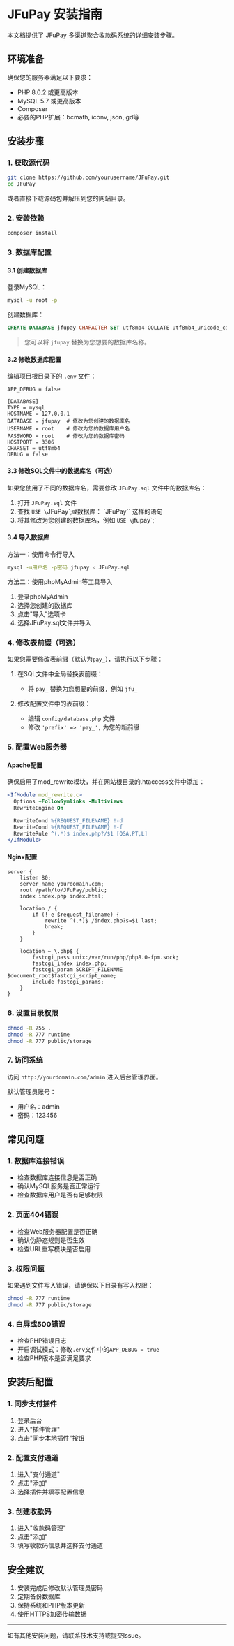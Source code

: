 # JFuPay 安装指南

本文档提供了 JFuPay 多渠道聚合收款码系统的详细安装步骤。

## 环境准备

确保您的服务器满足以下要求：

- PHP 8.0.2 或更高版本
- MySQL 5.7 或更高版本
- Composer
- 必要的PHP扩展：bcmath, iconv, json, gd等

## 安装步骤

### 1. 获取源代码

```bash
git clone https://github.com/yourusername/JFuPay.git
cd JFuPay
```

或者直接下载源码包并解压到您的网站目录。

### 2. 安装依赖

```bash
composer install
```

### 3. 数据库配置

#### 3.1 创建数据库

登录MySQL：

```bash
mysql -u root -p
```

创建数据库：

```sql
CREATE DATABASE jfupay CHARACTER SET utf8mb4 COLLATE utf8mb4_unicode_ci;
```

> 您可以将 `jfupay` 替换为您想要的数据库名称。

#### 3.2 修改数据库配置

编辑项目根目录下的 `.env` 文件：

```
APP_DEBUG = false

[DATABASE]
TYPE = mysql
HOSTNAME = 127.0.0.1
DATABASE = jfupay  # 修改为您创建的数据库名
USERNAME = root    # 修改为您的数据库用户名
PASSWORD = root    # 修改为您的数据库密码
HOSTPORT = 3306
CHARSET = utf8mb4
DEBUG = false
```

#### 3.3 修改SQL文件中的数据库名（可选）

如果您使用了不同的数据库名，需要修改 `JFuPay.sql` 文件中的数据库名：

1. 打开 `JFuPay.sql` 文件
2. 查找 `USE \`JFuPay\`;` 或 `数据库： \`JFuPay\`` 这样的语句
3. 将其修改为您创建的数据库名，例如 `USE \`jfupay\`;`

#### 3.4 导入数据库

方法一：使用命令行导入

```bash
mysql -u用户名 -p密码 jfupay < JFuPay.sql
```

方法二：使用phpMyAdmin等工具导入

1. 登录phpMyAdmin
2. 选择您创建的数据库
3. 点击"导入"选项卡
4. 选择JFuPay.sql文件并导入

### 4. 修改表前缀（可选）

如果您需要修改表前缀（默认为`pay_`），请执行以下步骤：

1. 在SQL文件中全局替换表前缀：
   - 将 `pay_` 替换为您想要的前缀，例如 `jfu_`

2. 修改配置文件中的表前缀：
   - 编辑 `config/database.php` 文件
   - 修改 `'prefix' => 'pay_',` 为您的新前缀

### 5. 配置Web服务器

#### Apache配置

确保启用了mod_rewrite模块，并在网站根目录的.htaccess文件中添加：

```apache
<IfModule mod_rewrite.c>
  Options +FollowSymlinks -Multiviews
  RewriteEngine On

  RewriteCond %{REQUEST_FILENAME} !-d
  RewriteCond %{REQUEST_FILENAME} !-f
  RewriteRule ^(.*)$ index.php?/$1 [QSA,PT,L]
</IfModule>
```

#### Nginx配置

```nginx
server {
    listen 80;
    server_name yourdomain.com;
    root /path/to/JFuPay/public;
    index index.php index.html;

    location / {
        if (!-e $request_filename) {
            rewrite ^(.*)$ /index.php?s=$1 last;
            break;
        }
    }

    location ~ \.php$ {
        fastcgi_pass unix:/var/run/php/php8.0-fpm.sock;
        fastcgi_index index.php;
        fastcgi_param SCRIPT_FILENAME $document_root$fastcgi_script_name;
        include fastcgi_params;
    }
}
```

### 6. 设置目录权限

```bash
chmod -R 755 .
chmod -R 777 runtime
chmod -R 777 public/storage
```

### 7. 访问系统

访问 `http://yourdomain.com/admin` 进入后台管理界面。

默认管理员账号：
- 用户名：admin
- 密码：123456

## 常见问题

### 1. 数据库连接错误

- 检查数据库连接信息是否正确
- 确认MySQL服务是否正常运行
- 检查数据库用户是否有足够权限

### 2. 页面404错误

- 检查Web服务器配置是否正确
- 确认伪静态规则是否生效
- 检查URL重写模块是否启用

### 3. 权限问题

如果遇到文件写入错误，请确保以下目录有写入权限：

```bash
chmod -R 777 runtime
chmod -R 777 public/storage
```

### 4. 白屏或500错误

- 检查PHP错误日志
- 开启调试模式：修改`.env`文件中的`APP_DEBUG = true`
- 检查PHP版本是否满足要求

## 安装后配置

### 1. 同步支付插件

1. 登录后台
2. 进入"插件管理"
3. 点击"同步本地插件"按钮

### 2. 配置支付通道

1. 进入"支付通道"
2. 点击"添加"
3. 选择插件并填写配置信息

### 3. 创建收款码

1. 进入"收款码管理"
2. 点击"添加"
3. 填写收款码信息并选择支付通道

## 安全建议

1. 安装完成后修改默认管理员密码
2. 定期备份数据库
3. 保持系统和PHP版本更新
4. 使用HTTPS加密传输数据

---

如有其他安装问题，请联系技术支持或提交Issue。 